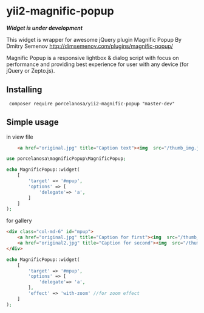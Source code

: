 # yii2-magnific-popup

**_Widget is under development_**

This widget is wrapper for awesome jQuery plugin Magnific Popup By Dmitry Semenov http://dimsemenov.com/plugins/magnific-popup/

Magnific Popup is a responsive lightbox & dialog script with focus on performance and providing best experience for user with any device
(for jQuery or Zepto.js).
## Installing 
``` composer require porcelanosa/yii2-magnific-popup "master-dev"```
## Simple usage
in view file 
```html
	<a href="original.jpg" title="Caption text"><img  src="/thumb_img.jpg" alt="Alt"></a>
```
```php
use porcelanosa\magnificPopup\MagnificPopup;

echo MagnificPopup::widget(
	[
		'target' => '#mpup',
		'options' => [
			'delegate'=> 'a',
		]
	]
);
```
for gallery
```html
<div class="col-md-6" id="mpup">
	<a href="original.jpg" title="Caption for first"><img  src="/thumb_img.jpg" alt="Alt"></a>
	<a href="original2.jpg" title="Caption for second"><img  src="/thumb_img2.jpg" alt="Alt"></a>
</div>
```
```php
echo MagnificPopup::widget(
	[
		'target' => '#mpup',
		'options' => [
			'delegate'=> 'a',
		],
		'effect' => 'with-zoom' //for zoom effect
	]
);
```
